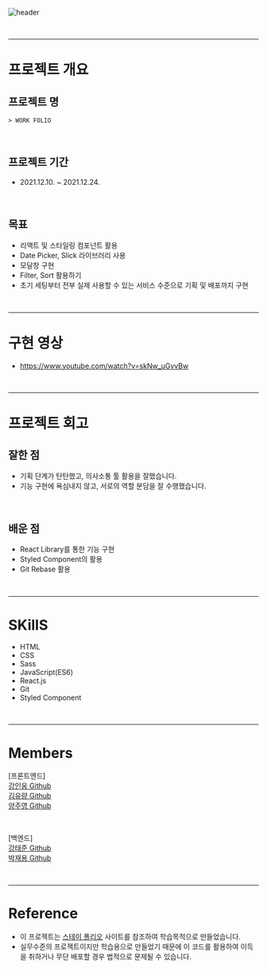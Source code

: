 ![header](https://capsule-render.vercel.app/api?type=waving&color=gradient&height=300&section=header&text=TEAM_WORKS&fontSize=60)

<br/>

---

# 프로젝트 개요

## <b>프로젝트 명</b>

`> WORK FOLIO`

<br/>

## <b>프로젝트 기간</b>

- 2021.12.10. ~ 2021.12.24.

<br/>

## <b>목표</b>

- 리액트 및 스타일링 컴포넌트 활용
- Date Picker, Slick 라이브러리 사용
- 모달창 구현
- Filter, Sort 활용하기
- 초기 세팅부터 전부 실제 사용할 수 있는 서비스 수준으로 기획 및 배포까지 구현

<br/>

---

# 구현 영상

- https://www.youtube.com/watch?v=skNw_uGvvBw

<br/>

---

# 프로젝트 회고

## <b>잘한 점</b>

- 기획 단계가 탄탄했고, 의사소통 툴 활용을 잘했습니다.
- 기능 구현에 욕심내지 않고, 서로의 역할 분담을 잘 수행했습니다.

<br/>

## <b>배운 점</b>

- React Library를 통한 기능 구현
- Styled Component의 활용
- Git Rebase 활용

</br>

---

# SKillS

- HTML
- CSS
- Sass
- JavaScript(ES6)
- React.js
- Git
- Styled Component

<br/>

---

# Members

[프론트엔드]  
[강인웅 Github](http:s//github.com/wong0220)  
[김유량 Github](https://github.com/YuryangKim)  
[양주영 Github](https://github.com/yangddu)

<br/>

[백엔드]  
[강태준 Github](https://github.com/eslerkang)  
[박재용 Github](https://github.com/yajkrap)

<br/>

---

# Reference

- 이 프로젝트는 [스테이 폴리오](https://www.stayfolio.com/) 사이트를 참조하여 학습목적으로 만들었습니다.
- 실무수준의 프로젝트이지만 학습용으로 만들었기 때문에 이 코드를 활용하여 이득을 취하거나 무단 배포할 경우 법적으로 문제될 수 있습니다.
